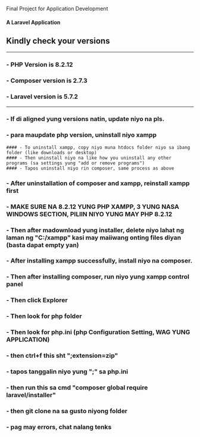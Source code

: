 Final Project for Application Development

#### A Laravel Application

## Kindly check your versions
--------------------------------
### - PHP Version is 8.2.12
### - Composer version is 2.7.3
### - Laravel version is 5.7.2
--------------------------------

### - If di aligned yung versions natin, update niyo na pls.
### - para maupdate php version, uninstall niyo xampp
    #### - To uninstall xampp, copy niyo muna htdocs folder niyo sa ibang folder (like downloads or desktop)
    #### - Then uninstall niyo na like how you uninstall any other programs (sa settings yung "add or remove programs")
    #### - Tapos uninstall niyo rin composer, same process as above
### - After uninstallation of composer and xampp, reinstall xampp first
### - MAKE SURE NA 8.2.12 YUNG PHP XAMPP, 3 YUNG NASA WINDOWS SECTION, PILIIN NIYO YUNG MAY PHP 8.2.12
### - Then after madownload yung installer, delete niyo lahat ng laman ng "C:/xampp" kasi may maiiwang onting files diyan (basta dapat empty yan)
### - After installing xampp successfully, install niyo na composer.
### - Then after installing composer, run niyo yung xampp control panel
### - Then click Explorer
### - Then look for php folder
### - Then look for php.ini (php Configuration Setting, WAG YUNG APPLICATION)
### - then ctrl+f this sht ";extension=zip"
### - tapos tanggalin niyo yung ";" sa php.ini
### - then run this sa cmd "composer global require laravel/installer"
### - then git clone na sa gusto niyong folder
### - pag may errors, chat nalang tenks
